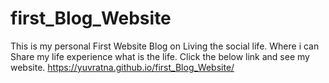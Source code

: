 # first_Blog_Website
This is my personal First Website Blog on Living the social life. Where i can Share my life experience what is the life.
Click the below link and see my website.
https://yuvratna.github.io/first_Blog_Website/
